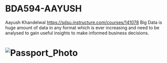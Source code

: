 # BDA594-AAYUSH
Aayush Khandelwal
https://sdsu.instructure.com/courses/141078
Big Data is huge amount of data in any format which is ever increasing and need to be analysed to gain useful insights to make informed business decisions.
# ![Passport_Photo](https://github.com/AayushKhandelwal67/BDA594-AAYUSH/assets/123235368/5b88d36b-5860-4734-8a38-f49196591a39)
